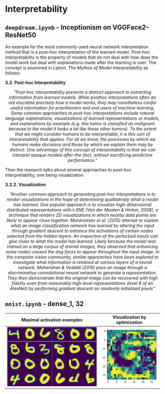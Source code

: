 # Interpretability

`deepdream.ipynb` - Inceptionism on VGGFace2-ResNet50
---
An example for the most commonly used neural network interpretation method that is a post-hoc interpretation of the learned model. Post-hoc interpretability is the property of models that do not deal with how does the model work but deal with explanations made after the learning is over. The concept is examined in <i>Lipton, The Mythos of Model Interpretability</i> as follows:

<b>3.2. Post-hoc Interpretability</b>

<i><center>"Post-hoc interpretability presents a distinct approach to extracting information from learned models. While posthoc interpretations often do not elucidate precisely how a model works, they may nonetheless confer useful information for practitioners and end users of machine learning. Some common approaches to post-hoc interpretations include natural language explanations, visualizations of learned representations or models, and explanations by example (e.g. this tumor is classified as malignant because to the model it looks a lot like these other tumors). To the extent that we might consider humans to be interpretable, it is this sort of interpretability that applies. For all we know, the processes by which we humans make decisions and those by which we explain them may be distinct. One advantage of this concept of interpretability is that we can interpret opaque models after-the-fact, without sacrificing predictive performance."</i></center>

Then the research talks about several approaches to post-hoc interpretability, one being visualization:

<b>3.2.2. Visualization</b>

<i><center>"Another common approach to generating post-hoc interpretations is to render visualizations in the hope of determining qualitatively what a model has learned. One popular
approach is to visualize high-dimensional distributed representations with t-SNE (Van der Maaten & Hinton, 2008),
a technique that renders 2D visualizations in which nearby
data points are likely to appear close together.
Mordvintsev et al. (2015) attempt to explain what an image classification network has learned by altering the input
through gradient descent to enhance the activations of certain nodes selected from the hidden layers. An inspection
of the perturbed inputs can give clues to what the model
has learned. Likely because the model was trained on a
large corpus of animal images, they observed that enhancing some nodes caused the dog faces to appear throughout
the input image.
In the computer vision community, similar approaches
have been explored to investigate what information is retained at various layers of a neural network. Mahendran
& Vedaldi (2015) pass an image through a discriminative
convolutional neural network to generate a representation.
They then demonstrate that the original image can be recovered with high fidelity even from reasonably high-level
representations (level 6 of an AlexNet) by performing gradient descent on randomly initialized pixels"</i></center>

`mnist.ipynb` - dense_1, 32
---
| Maximal activation examples  | Visualization by optimization |
| ------------- | ------------- |
| ![image](examples.png)  | ![image](optimized.png)  |
